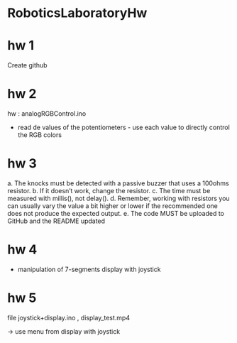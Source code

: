# RoboticsLaboratoryHw


# hw 1
Create github


# hw 2
hw : analogRGBControl.ino
- read de values of the potentiometers - use each value to directly control the RGB colors

# hw 3
a. The knocks must be detected with a passive buzzer that uses a 100ohms resistor. 
b. If it doesn’t work, change the resistor. 
c. The time must be measured with millis(), not delay(). 
d. Remember, working with resistors you can usually vary the value a bit higher or lower if the recommended one does not produce the expected output. e. The code MUST be uploaded to GitHub and the README updated

# hw 4
- manipulation of 7-segments display with joystick

# hw 5
  file joystick+display.ino ,
  display_test.mp4
  
  -> use menu from display with joystick
